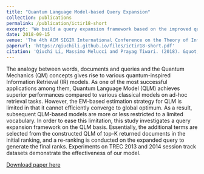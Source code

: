 ```yaml
---
title: "Quantum Language Model-based Query Expansion"
collection: publications
permalink: /publication/ictir18-short
excerpt: 'We build a query expansion framework based on the improved quantum language model (QLM).'
date: 2018-09-15
venue: 'The 4th ACM SIGIR International Conference on the Theory of Information Retrieval (ICTIR 2018)'
paperurl: 'https://qiuchili.github.io/files/ictir18-short.pdf'
citation: 'Qiuchi Li, Massimo Melucci and Prayag Tiwari. (2018). &quot;Quantum Language Model-based Query Expansion.&quot; <i>The 4th ACM SIGIR International Conference on the Theory of Information Retrieval (ICTIR 2018)</i>. pp.183-186.'
---
```

The analogy between words, documents and queries and the Quantum Mechanics (QM) concepts gives rise to various quantum-inspired Information Retrieval (IR) models. As one of the most successful applications among them, Quantum Language Model (QLM) achieves superior performances compared to various classical models on ad-hoc retrieval tasks. However, the EM-based estimation strategy for QLM is limited in that it cannot efficiently converge to global optimum. As a result, subsequent QLM-based models are more or less restricted to a limited vocabulary. In order to ease this limitation, this study investigates a query expansion framework on the QLM basis. Essentially, the additional terms are selected from the constructed QLM of top-K returned documents in the initial ranking, and a re-ranking is conducted on the expanded query to generate the final ranks. Experiments on TREC 2013 and 2014 session track datasets demonstrate the effectiveness of our model.

[Download paper here](https://qiuchili.github.io/files/ictir18-short.pdf)

